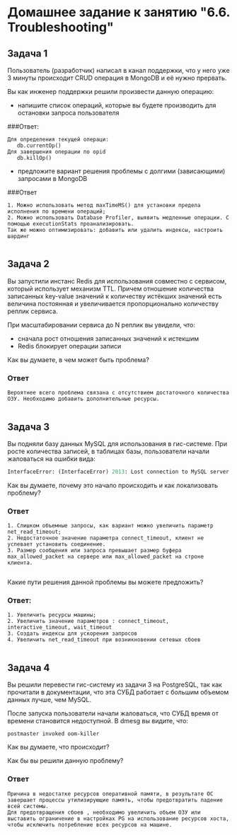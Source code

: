# Домашнее задание к занятию "6.6. Troubleshooting"

## Задача 1


Пользователь (разработчик) написал в канал поддержки, что у него уже 3 минуты происходит CRUD операция в MongoDB и её 
нужно прервать. 

Вы как инженер поддержки решили произвести данную операцию:
- напишите список операций, которые вы будете производить для остановки запроса пользователя

###Ответ:

``````
Для определения текущей операци:  
   db.currentOp()
Для завершения операции по opid
   db.killOp()

``````

- предложите вариант решения проблемы с долгими (зависающими) запросами в MongoDB

###Ответ
`````````
1. Можно использовать метод maxTimeMS() для установки предела исполнения по времени операций; 
2. Можно использовать Database Profiler, выявить медленные операции. С помощью executionStats проанализировать. 
Так же можно оптимизировать: добавить или удалить индексы, настроить шардинг 


`````````

## Задача 2


Вы запустили инстанс Redis для использования совместно с сервисом, который использует механизм TTL. 
Причем отношение количества записанных key-value значений к количеству истёкших значений есть величина постоянная и
увеличивается пропорционально количеству реплик сервиса. 

При масштабировании сервиса до N реплик вы увидели, что:
- сначала рост отношения записанных значений к истекшим
- Redis блокирует операции записи

Как вы думаете, в чем может быть проблема?

### Ответ

````````
Вероятнее всего проблема связана с отсутствием достаточного количества ОЗУ. Необходимо добавить дополнительные ресурсы.


````````
 
## Задача 3

Вы подняли базу данных MySQL для использования в гис-системе. При росте количества записей, в таблицах базы,
пользователи начали жаловаться на ошибки вида:
```python
InterfaceError: (InterfaceError) 2013: Lost connection to MySQL server during query u'SELECT..... '
```

Как вы думаете, почему это начало происходить и как локализовать проблему?

### Ответ
``````
1. Слишком объемные запросы, как вариант можно увеличить параметр net_read_timeout;
2. Недостаточное значение параметра connect_timeout, клиент не успевает установить соединение.
3. Размер сообщения или запроса превышает размер буфера max_allowed_packet на сервере или max_allowed_packet на строне клиента.


``````

Какие пути решения данной проблемы вы можете предложить?

### Ответ:
```````
1. Увеличить ресурсы машины; 
2. Увеличить значение параметров : connect_timeout, interactive_timeout, wait_timeout
3. Создать индексы для ускорения запросов
4. Увеличить net_read_timeout при возникновении сетевых сбоев 


```````

## Задача 4


Вы решили перевести гис-систему из задачи 3 на PostgreSQL, так как прочитали в документации, что эта СУБД работает с 
большим объемом данных лучше, чем MySQL.

После запуска пользователи начали жаловаться, что СУБД время от времени становится недоступной. В dmesg вы видите, что:

`postmaster invoked oom-killer`

Как вы думаете, что происходит?

Как бы вы решили данную проблему?

### Ответ

``````
Причина в недостатке ресурсов оперативной памяти, в результате ОС завершает процессы утилизирующие память, чтобы предотвратить падение всей системы.
Для предотвращения сбоев , необходимо увеличить объем ОЗУ или выставить ограничение в настройках PG на использование ресурсов хоста, 
чтобы исключить потребление всех ресурсов на машине.

``````
